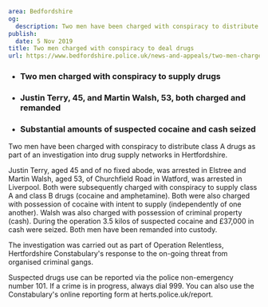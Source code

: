 ```yaml
area: Bedfordshire
og:
  description: Two men have been charged with conspiracy to distribute class A drugs as part of an investigation into drug supply networks in Hertfordshire.
publish:
  date: 5 Nov 2019
title: Two men charged with conspiracy to deal drugs
url: https://www.bedfordshire.police.uk/news-and-appeals/two-men-charged-with-conspiracy-to-deal-drugs-975
```

* ### Two men charged with conspiracy to supply drugs

 * ### Justin Terry, 45, and Martin Walsh, 53, both charged and remanded

 * ### Substantial amounts of suspected cocaine and cash seized

Two men have been charged with conspiracy to distribute class A drugs as part of an investigation into drug supply networks in Hertfordshire.

Justin Terry, aged 45 and of no fixed abode, was arrested in Elstree and Martin Walsh, aged 53, of Churchfield Road in Watford, was arrested in Liverpool. Both were subsequently charged with conspiracy to supply class A and class B drugs (cocaine and amphetamine). Both were also charged with possession of cocaine with intent to supply (independently of one another). Walsh was also charged with possession of criminal property (cash). During the operation 3.5 kilos of suspected cocaine and £37,000 in cash were seized. Both men have been remanded into custody.

The investigation was carried out as part of Operation Relentless, Hertfordshire Constabulary's response to the on-going threat from organised criminal gangs.

Suspected drugs use can be reported via the police non-emergency number 101. If a crime is in progress, always dial 999. You can also use the Constabulary's online reporting form at herts.police.uk/report.
